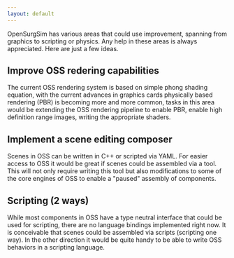 ```yaml
---
layout: default
---
```

OpenSurgSim has various areas that could use improvement, spanning from graphics to scripting or physics. Any help in these areas is always appreciated. Here are just a few ideas.  

## Improve OSS redering capabilities

The current OSS rendering system is based on simple phong shading equation, with the current advances in graphics cards physically based rendering (PBR) is becoming more and more common, tasks in this area would be extending the OSS rendering pipeline to enable PBR, enable high definition range images, writing the appropriate shaders. 

## Implement a scene editing composer

Scenes in OSS can be written in C++ or scripted via YAML. For easier access to OSS it would be great if scenes could be assembled via a tool. This will not only require writing this tool but also modifications to some of the core engines of OSS to enable a "paused" assembly of components.

## Scripting (2 ways)

While most components in OSS have a type neutral interface that could be used for scripting, there are no language bindings implemented right now. It is conceivable that scenes could be assembled via scripts (scripting one way). In the other direction it would be quite handy to be able to write OSS behaviors in a scripting language.

